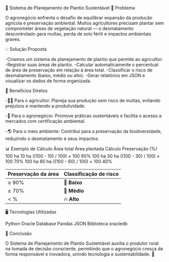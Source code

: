 🌱 Sistema de Planejamento de Plantio Sustentável
🧩 Problema

O agronegócio enfrenta o desafio de equilibrar expansão da produção agrícola e preservação ambiental.
Muitos agricultores precisam plantar sem comprometer áreas de vegetação natural — o desmatamento descontrolado gera multas, perda de solo fértil e impactos ambientais graves.

💡 Solução Proposta

-Criamos um sistema de planejamento de plantio que permite ao agricultor:
-Registrar suas áreas de plantio.
-Calcular automaticamente o percentual de área de preservação em relação à área total.
-Classificar o risco de desmatamento (baixo, médio ou alto).
-Gerar relatórios em JSON e visualizar os dados de forma organizada.

🌾 Benefícios Diretos

-👨‍🌾 Para o agricultor:
Planeja sua produção sem risco de multas, evitando prejuízos e mantendo a produtividade.

-🏢 Para o agronegócio:
Promove práticas sustentáveis e facilita o acesso a mercados com certificação ambiental.

-🌎 Para o meio ambiente:
Contribui para a preservação da biodiversidade, reduzindo o desmatamento e seus impactos.

📊 Exemplo de Cálculo
Área total	Área plantada	Cálculo	Preservação (%)
100 ha	10 ha	((100 - 10) / 100) × 100	90%
100 ha	30 ha	((100 - 30) / 100) × 100	70%
100 ha	60 ha	((100 - 60) / 100) × 100	40%


| Preservação da área | Classificação de risco |
| ------------------- | ---------------------- |
| ≥ 90%               | 🌿 **Baixo**           |
| ≥ 70%               | 🌾 **Médio**           |
| < %                 | 🔥 **Alto**            |


🖥️ Tecnologias Utilizadas

Python
Oracle Database
Pandas
JSON
Biblioteca oracledb

🚀 Conclusão

O Sistema de Planejamento de Plantio Sustentável auxilia o produtor rural na tomada de decisão consciente, permitindo que o agronegócio cresça de forma responsável e inovadora, unindo tecnologia e sustentabilidade. 🌿
